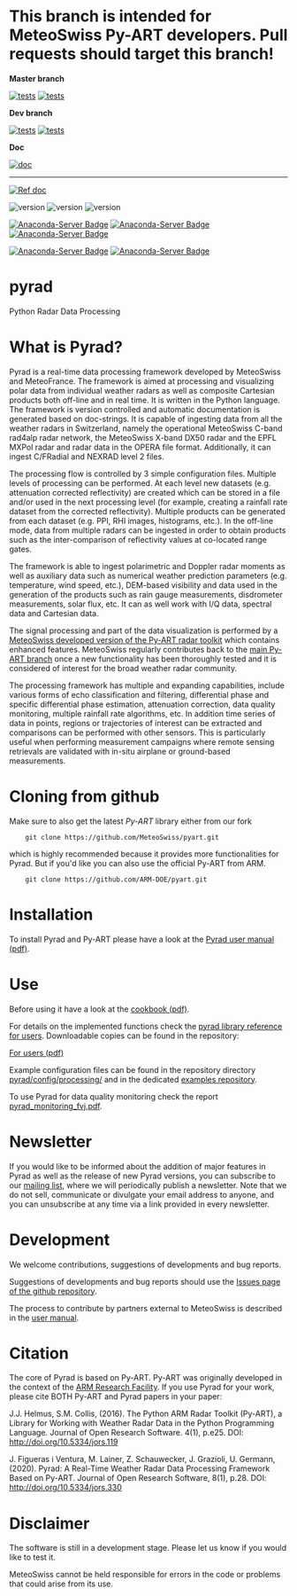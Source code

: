 # This branch is intended for MeteoSwiss Py-ART developers. Pull requests should target this branch!

**Master branch**

[![tests](https://github.com/MeteoSwiss/pyrad/workflows/Test%20pyrad/badge.svg?branch=master)](https://github.com/MeteoSwiss/pyrad/actions/workflows/pyrad_tests.yml)
[![tests](https://github.com/MeteoSwiss/pyrad/workflows/Test%20pyrad%20ARM/badge.svg?branch=master)](https://github.com/MeteoSwiss/pyrad/actions/workflows/pyrad_tests_arm.yml)

**Dev branch**

[![tests](https://github.com/MeteoSwiss/pyrad/workflows/Test%20pyrad/badge.svg?branch=dev)](https://github.com/MeteoSwiss/pyrad/actions/workflows/pyrad_tests.yml)
[![tests](https://github.com/MeteoSwiss/pyrad/workflows/Test%20pyrad%20ARM/badge.svg?branch=dev)](https://github.com/MeteoSwiss/pyrad/actions/workflows/pyrad_tests_arm.yml)

**Doc**

[![doc](https://readthedocs.org/projects/pyrad-mch/badge/?version=latest)](https://pyrad-mch.readthedocs.io/en/latest/)


---

[![Ref doc](https://img.shields.io/badge/docs-users-4088b8.svg)](https://pyrad-mch.readthedocs.io/en/stable/)



![version](https://img.shields.io/badge/python-3.7-blue.svg)
![version](https://img.shields.io/badge/python-3.8-blue.svg)
![version](https://img.shields.io/badge/python-3.9-blue.svg)

[![Anaconda-Server Badge](https://anaconda.org/conda-forge/pyrad_mch/badges/version.svg)](https://anaconda.org/conda-forge/pyrad_mch)
[![Anaconda-Server Badge](https://anaconda.org/conda-forge/pyrad_mch/badges/latest_release_date.svg)](https://anaconda.org/conda-forge/pyrad_mch)
[![Anaconda-Server Badge](https://anaconda.org/conda-forge/pyrad_mch/badges/downloads.svg)](https://anaconda.org/conda-forge/pyrad_mch)

[![Anaconda-Server Badge](https://anaconda.org/conda-forge/pyrad_mch/badges/platforms.svg)](https://anaconda.org/conda-forge/pyrad_mch)
[![Anaconda-Server Badge](https://anaconda.org/conda-forge/pyrad_mch/badges/license.svg)](https://anaconda.org/conda-forge/pyrad_mch)

# pyrad
Python Radar Data Processing

# What is Pyrad?
Pyrad is a real-time data processing framework developed by MeteoSwiss and MeteoFrance. The framework is
aimed at processing and visualizing polar data from individual weather radars as well as composite
Cartesian products both off-line and in real time. It is written in the Python language. The
framework is version controlled and automatic documentation is generated based on doc-strings.
It is capable of ingesting data from all the weather radars in Switzerland, namely the operational
MeteoSwiss C-band rad4alp radar network, the MeteoSwiss X-band DX50 radar and the EPFL MXPol radar
and radar data in the OPERA file format. Additionally, it can ingest C/FRadial and NEXRAD level 2 files.

The processing flow is controlled by 3 simple configuration files. Multiple levels of processing can
be performed. At each level new datasets (e.g. attenuation corrected reflectivity) are created which
can be stored in a file and/or used in the next processing level (for example, creating a rainfall rate
dataset from the corrected reflectivity). Multiple products can be generated from each dataset (e.g.
PPI, RHI images, histograms, etc.). In the off-line mode, data from multiple radars can be ingested
in order to obtain products such as the inter-comparison of reflectivity values at co-located range
gates.

The framework is able to ingest polarimetric and Doppler radar moments as well as auxiliary data
such as numerical weather prediction parameters (e.g. temperature, wind speed, etc.), DEM-based
visibility and data used in the generation of the products such as rain gauge measurements,
disdrometer measurements, solar flux, etc. It can as well work with I/Q data, spectral data and Cartesian
data.

The signal processing and part of the data visualization is performed by a [MeteoSwiss developed version of the Py-ART radar toolkit](https://github.com/meteoswiss-mdr/pyart) which contains enhanced features. MeteoSwiss regularly contributes back to the [main Py-ART branch](https://github.com/ARM-DOE/pyart) once a new functionality has been thoroughly tested and it is considered of interest for the broad weather radar community.

The processing framework has multiple and expanding capabilities, include various forms of echo classification and
filtering, differential phase and specific differential phase estimation, attenuation correction, data
quality monitoring, multiple rainfall rate algorithms, etc. In addition time series of data in points,
regions or trajectories of interest can be extracted and comparisons can be performed with other
sensors. This is particularly useful when performing measurement campaigns where remote
sensing retrievals are validated with in-situ airplane or ground-based measurements.

# Cloning from github
Make sure to also get the latest *Py-ART* library either from our fork 

```
    git clone https://github.com/MeteoSwiss/pyart.git
```
which is highly recommended because it provides more functionalities for Pyrad. But if you'd like you can also use the official Py-ART from ARM.

```
    git clone https://github.com/ARM-DOE/pyart.git
```



# Installation
To install Pyrad and Py-ART please have a look at the [Pyrad user manual (pdf)](./additional_doc/pyrad_user_manual.pdf).

# Use
Before using it have a look at the [cookbook (pdf)](./additional_doc/pyrad-framework-cookbook/DataProcessing.pdf).

For details on the implemented functions check the [pyrad library reference for users](https://pyrad-mch.readthedocs.io/en/stable/). Downloadable copies can be found in the repository: 

[For users (pdf)](https://media.readthedocs.org/pdf/pyrad-mch/stable/pyrad-mch.pdf)


Example configuration files can be found in the repository directory [pyrad/config/processing/](./config/processing) and in the dedicated [examples repository](https://github.com/MeteoSwiss/pyrad-examples). 

To use Pyrad for data quality monitoring check the report [pyrad_monitoring_fvj.pdf](./additional_doc/pyrad_monitoring_fvj.pdf).

# Newsletter

If you would like to be informed about the addition of major features in Pyrad as well as the release of new Pyrad versions, you can subscribe to our [mailing list](https://github.us1.list-manage.com/subscribe?u=2e8561343b026dacadbc70c92&id=9a43ddb927), where we will periodically publish a newsletter. Note that we do not sell, communicate or divulgate your email address to anyone, and you can unsubscribe at any time via a link provided in every newsletter.

# Development
We welcome contributions, suggestions of developments and bug reports.

Suggestions of developments and bug reports should use the [Issues page of the github repository](https://github.com/meteoswiss-mdr/pyrad/issues).

The process to contribute by partners external to MeteoSwiss is described in the [user manual](./additional_doc/pyrad_user_manual.pdf).

# Citation
The core of Pyrad is based on Py-ART. Py-ART was originally developed in the context of the [ARM Research Facility](https://www.arm.gov/). If you use Pyrad for your work, please cite BOTH Py-ART and Pyrad papers in your paper:

J.J. Helmus, S.M. Collis, (2016). The Python ARM Radar Toolkit (Py-ART), a Library for Working with Weather Radar Data in the Python Programming Language. Journal of Open Research Software. 4(1), p.e25. DOI: http://doi.org/10.5334/jors.119

J. Figueras i Ventura, M. Lainer, Z. Schauwecker, J. Grazioli, U. Germann, (2020). Pyrad: A Real-Time Weather Radar Data Processing Framework Based on Py-ART. Journal of Open Research Software, 8(1), p.28. DOI: http://doi.org/10.5334/jors.330 

# Disclaimer
The software is still in a development stage. Please let us know if you would like to test it.

MeteoSwiss cannot be held responsible for errors in the code or problems that could arise from its use.

